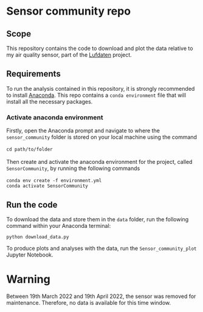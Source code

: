# Sensor community repo

## Scope

This repository contains the code to download and plot the data relative to my air quality sensor, part of the [Lufdaten](https://maps.sensor.community/#2/0.0/0.0) project. 

## Requirements

To run the analysis contained in this repository, it is strongly recommended to install [Anaconda](https://www.anaconda.com/products/individual). This repo contains a `conda environment` file that will install all the necessary packages.  

### Activate anaconda environment
Firstly, open the Anaconda prompt and navigate to where the `sensor_community` folder is stored on your local machine using the command\
\
`cd path/to/folder`\
\
Then create and activate the anaconda environment for the project, called `SensorCommunity`, by running the following commands\
\
`conda env create -f environment.yml` \
`conda activate SensorCommunity`

## Run the code

To download the data and store them in the `data` folder, run the following command within your Anaconda terminal: 

`python download_data.py`

To produce plots and analyses with the data, run the `Sensor_community_plot` Jupyter Notebook. 

# Warning

Between 19th March 2022 and 19th April 2022, the sensor was removed for maintenance. Therefore, no data is available for this time window.
